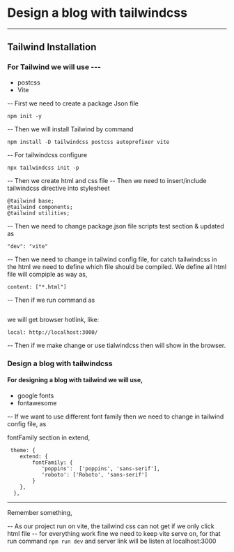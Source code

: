 # Design a blog with tailwindcss
----------

## Tailwind Installation
### For Tailwind we will use ---

* postcss
* Vite 

-- First we need to create a package Json file 
```
npm init -y 
```

-- Then we will install Tailwind by command 
```
npm install -D tailwindcss postcss autoprefixer vite
```

-- For tailwindcss configure
```
npx tailwindcss init -p
```

-- Then we create html and css file
-- Then we need to insert/include tailwindcss directive into stylesheet
```
@tailwind base;
@tailwind components;
@tailwind utilities;
```

-- Then we need to change package.json file scripts test section & updated as
```
"dev": "vite"
```

-- Then we need to change in tailwind config file, for catch tailwindcss in the html we need to define which file should be compiled. We define all html file will compiple as way as, 
```
content: ["*.html"]
```

-- Then if we run command as 
``` npm run dev 
```
we will get browser hotlink, like:
```
local: http://localhost:3000/
```

-- Then if we make change or use tialwindcss then will show in the browser.


### Design a blog with tailwindcss
#### For designing a blog with tailwind we will use, 

* google fonts 
* fontawesome 

-- If we want to use different font family then we need to change in tailwind config file, as

fontFamily section in extend, 

```
 theme: {
    extend: {
        fontFamily: {
           'poppins':  ['poppins', 'sans-serif'],
           'roboto': ['Roboto', 'sans-serif']
        }
    },
  },
```
------------------------

Remember something, 

-- As our project run on vite, the tailwind css can not get if we only click html file
-- for everything work fine we need to keep vite serve on, for that run command ```npm run dev``` and server link will be listen at localhost:3000

